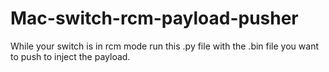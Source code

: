 # Mac-switch-rcm-payload-pusher
While your switch is in rcm mode run this .py file with the .bin file you want to push to inject the payload.

